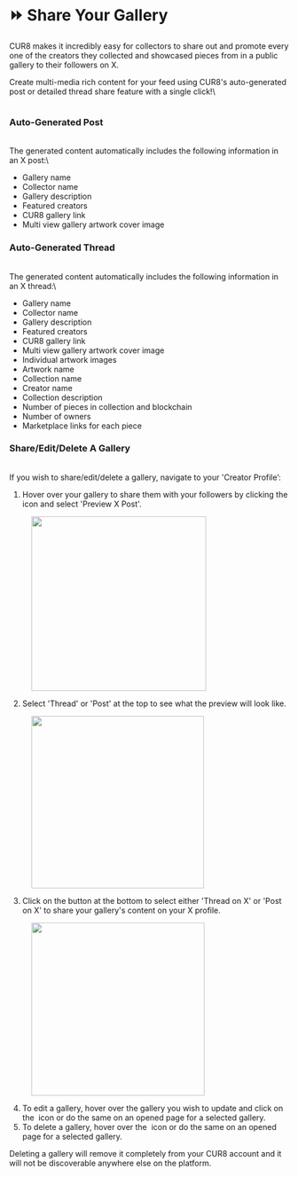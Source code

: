 # ⏩ Share Your Gallery

CUR8 makes it incredibly easy for collectors to share out and promote every one of the creators they collected and showcased pieces from in a public gallery to their followers on X.

Create multi-media rich content for your feed using CUR8's auto-generated post or detailed thread share feature with a single click!\


<figure><img src="../../../.gitbook/assets/Untitled design.gif" alt=""><figcaption></figcaption></figure>

### Auto-Generated Post

\
The generated content automatically includes the following information in an X post:\\

* Gallery name
* Collector name
* Gallery description
* Featured creators
* CUR8 gallery link
* Multi view gallery artwork cover image

### Auto-Generated Thread

\
The generated content automatically includes the following information in an X thread:\\

* Gallery name
* Collector name
* Gallery description
* Featured creators
* CUR8 gallery link
* Multi view gallery artwork cover image
* Individual artwork images
* Artwork name
* Collection name
* Creator name
* Collection description
* Number of pieces in collection and blockchain
* Number of owners
* Marketplace links for each piece

### Share/Edit/Delete A Gallery

\
If you wish to share/edit/delete a gallery, navigate to your 'Creator Profile’:

1. Hover over your gallery to share them with your followers by clicking the <img src="../../../.gitbook/assets/Screenshot 2024-07-10 at 15.26.24.png" alt="" data-size="line">icon and select 'Preview X Post'.

<figure><img src="../../../.gitbook/assets/Screenshot 2025-04-02 at 10.21.41.png" alt="" width="315"><figcaption></figcaption></figure>

2. Select 'Thread' or 'Post' at the top to see what the preview will look like.

<figure><img src="../../../.gitbook/assets/Screenshot 2025-04-02 at 10.30.56.png" alt="" width="311"><figcaption></figcaption></figure>

3. Click on the button at the bottom to select either 'Thread on X' or 'Post on X' to share your gallery's content on your X profile.

<figure><img src="../../../.gitbook/assets/Screenshot 2025-04-02 at 10.32.57.png" alt="" width="312"><figcaption></figcaption></figure>

4. To edit a gallery, hover over the gallery you wish to update and click on the <img src="../../../.gitbook/assets/Screenshot 2024-04-12 at 11.39.40.png" alt="" data-size="line"> icon or do the same on an opened page for a selected gallery.
5. To delete a gallery, hover over the <img src="../../../.gitbook/assets/Screenshot 2024-04-12 at 11.40.39.png" alt="" data-size="line"> icon or do the same on an opened page for a selected gallery.

Deleting a gallery will remove it completely from your CUR8 account and it will not be discoverable anywhere else on the platform.
